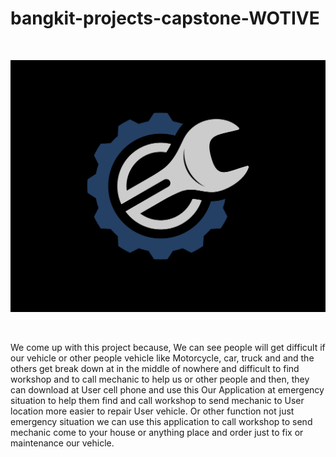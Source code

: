 # bangkit-projects-capstone-WOTIVE

  <br />
<p align="center">
  <a href="#">
    <img src="logo/logo_wotive.png">
  </a>
</p>
<br>

We come up with this project because, We can see people will get difficult if our vehicle or other people vehicle like Motorcycle, car, truck and and the others get break down at in the middle of nowhere and difficult to find workshop and to call mechanic to help us or other people and then, they can download at User cell phone and use this Our Application at emergency situation to help them find and call workshop to send mechanic to User location more easier to repair User vehicle. Or other function not just emergency situation we can use this application to call workshop to send mechanic come to your house or anything place and order just to fix or maintenance our vehicle.

